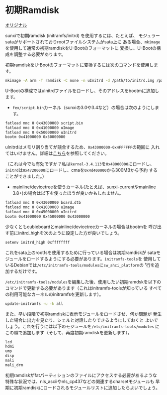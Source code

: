 # 初期Ramdisk

[オリジナル](https://linux-sunxi.org/Initial_Ramdisk)

sunxiで初期ramdisk (initramfs/initrd) を使用するには、たとえば、
モジュラーsataがサポートされておりrootファイルシステムがsata上に
ある場合、`mkimage`を使用して通常の初期ramdiskをU-Bootのフォーマットに
変換し、U-Bootの構成を調整する必要があります。

初期ramdiskをU-Bootのフォーマットに変換するには次のコマンドを使用します。

```bash
mkimage -A arm -T ramdisk -C none -n uInitrd -d /path/to/initrd.img /path/to/uInitrd
```

U-Bootの構成ではuInitrdファイルをロードし、そのアドレスをbootmに追加します。

- `fex/script.bin`カーネル（sunxiの3.0や3.4など）の場合は次のようにします。

```bash
fatload mmc 0 0x43000000 script.bin
fatload mmc 0 0x41000000 uImage
fatload mmc 0 0x50000000 uInitrd
bootm 0x41000000 0x50000000
```

uInitrdはメモリ割り当てが競合するため、`0x43000000-0x4FFFFFF`の範囲に
入れてはいけません。詳細は[こちら](https://groups.google.com/d/msg/linux-sunxi/Itt3Bko0bVA/Mqt5zTj1qaIJ)を参照してください。

（これは今でも有効ですか？私は`kernel-3.4.113`を`0x48000000`にロードし、
`initrd`は`0x47200000`にロードし、cmaを`0x4d400000`から300MBから予約
することができました。）

- mainline/devicetreeを使うカーネル(たとえば、sunxi-currentやmainline
  3.8+)の場合は以下を使ったほうが良いかもしれません。

```bash
fatload mmc 0 0x43000000 board.dtb
fatload mmc 0 0x41000000 uImage
fatload mmc 0 0x45000000 uInitrd
bootm 0x41000000 0x45000000 0x43000000
```

少なくともcubieboardとmainline/devicetreeカーネルの場合はbootmを
呼び出す前にinitrd_highを次のように設定した方が良いでしょう。

```bash
setenv initrd_high 0xffffffff
```

これをsata上のrootfsを使用するために行っている場合は初期ramdiskが
sataモジュールをロードするようにする必要があります。`initramfs-tools`を
使用しているDebianでは`/etc/initramfs-tools/modules`に`sw_ahci_platform`の
¹行を追加するだけです。

`/etc/initramfs-tools/modules`を編集した後、使用したい初期ramdskを以下の
コマンドで更新する必要があります（これはinitramfs-toolsが知っている
すべての利用可能なカーネルのinitramfsを更新します）。

```bash
update-initramfs -u -k all
```

また、早い段階で初期ramdiskに表示モジュールをロードさせ、何か問題が
発生した場合に出力を見たり、シェルと対話したりできるようにしておくと
よいでしょう。これを行うには以下のモジュールを`/etc/initramfs-tools/modules`
にこの順で追加します（そして、再度初期ramdiskを更新します）。

```bash
lcd
hdmi
ump
disp
mali
mali_drm
```

初期ramdiskがfatパーティションのファイルにアクセスする必要があるような
特殊な状況では、nls_asciiやnls_cp437などの関連するcharsetモジュールも
早期に初期ramdiskにロードされるモジュールリストに追加したらよいでしょう。
